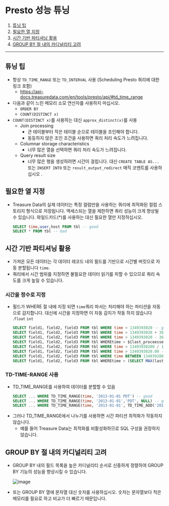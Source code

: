 # Presto 성능 튜닝

1. [튜닝 팁](#튜닝-팁)
2. [필요한 열 지정](#필요한-열-지정)
3. [시간 기반 파티셔닝 활용](#시간-기반-파티셔닝-활용)
4. [GROUP BY 절 내의 카디널리티 고려](#GROUP-BY-절-내의-카디널리티-고려)

---

## 튜닝 팁
- 항상 `TD_TIME_RANGE` 또는 `TD_INTERVAL` 사용 (Scheduling Presto 쿼리에 대한 링크 포함)
    - https://api-docs.treasuredata.com/en/tools/presto/api/#td_time_range
- 다음과 같이 느린 메모리 소모 연산자를 사용하지 마십시오.
    - `ORDER BY`
    - `COUNT(DISTINCT x)`
- `COUNT(DISTINCT x)`를 사용하는 대신 `approx_distinct(x)`를 사용
    - Join processing
        - 큰 테이블부터 작은 테이블 순으로 테이블을 조인해야 합니다.
        - 동등하지 않은 조인 조건을 사용하면 쿼리 처리 속도가 느려집니다.
    - Columnar storage characteristics
        - 너무 많은 열을 선택하면 쿼리 처리 속도가 느려집니다.
    - Query result size
        - 너무 많은 행을 생성하려면 시간이 걸립니다. 대신 `CREATE TABLE AS...` 또는 `INSERT INTO` 또는 `result_output_redirect` 매직 코멘트를 사용하십시오 .

## 필요한 열 지정
- Treasure Data의 실제 데이터는 특정 컬럼만을 사용하는 쿼리에 최적화된 컬럼 스토리지 형식으로 저장됩니다. 액세스되는 열을 제한하면 쿼리 성능이 크게 향상될 수 있습니다. 와일드카드(*)를 사용하는 대신 필요한 열만 지정하십시오.
    ```SQL
    SELECT time,user,host FROM tbl -- good
    SELECT * FROM tbl -- bad
    ```

## 시간 기반 파티셔닝 활용
- 가져온 모든 데이터는 각 데이터 레코드 내의 필드를 기반으로 시간별 버킷으로 자동 분할됩니다 `time`.
- 쿼리에서 시간 범위를 지정하면 불필요한 데이터 읽기를 피할 수 있으므로 쿼리 속도를 크게 높일 수 있습니다.

### 시간을 정수로 지정
- 필드가 WHERE 절 내에 지정 되면 `time`쿼리 파서는 처리해야 하는 파티션을 자동으로 감지합니다. 대신에 시간을 지정하면 이 자동 감지가 작동 하지 않습니다 .`float` `int`
    ```SQL
    SELECT field1, field2, field3 FROM tbl WHERE time > 1349393020 -- good
    SELECT field1, field2, field3 FROM tbl WHERE time > 1349393020 + 3600 -- good
    SELECT field1, field2, field3 FROM tbl WHERE time > 1349393020 - 3600 -- good
    SELECT field1, field2, field3 FROM tbl WHEREtime > ${last_proceessed_time} -- good 
    SELECT field1, field2, field3 FROM tbl WHERE time > 13493930200 / 10 -- bad
    SELECT field1, field2, field3 FROM tbl WHERE time > 1349393020.00 -- bad
    SELECT field1, field2, field3 FROM tbl WHERE time BETWEEN 1349392000 AND 1349394000 -- bad
    SELECT field1, field2, field3 FROM tbl WHEREtime > (SELECT MAX(last_updated) FROM tbl2) -- bad 
    ```

### TD-TIME-RANGE 사용
- TD_TIME_RANGE를 사용하여 데이터를 분할할 수 있음
    ```SQL
    SELECT ... WHERE TD_TIME_RANGE(time, '2013-01-01 PDT') -- good
    SELECT ... WHERE TD_TIME_RANGE(time, '2013-01-01','PDT', NULL) -- good
    SELECT ... WHERE TD_TIME_RANGE(time, '2013-01-01', TD_TIME_ADD('2013-01-01', '1day', 'PDT')) -- good
    ```
- 그러나 TD_TIME_RANGE에서 나누기를 사용하면 시간 파티션 최적화가 작동하지 않습니다. 
    - 예를 들어 Treasure Data는 최적화를 비활성화하므로 SQL 구성을 권장하지 않습니다.

## GROUP BY 절 내의 카디널리티 고려
- GROUP BY 내의 필드 목록을 높은 카디널리티 순서로 신중하게 정렬하여 GROUP BY 기능의 성능을 향상시킬 수 있습니다.

    ![image](https://github.com/seonwook97/Data-Engineering/assets/92377162/2e3dddcc-dac0-4aa5-97fd-c2e7c2a45b66)

- 또는 GROUP BY 열에 문자열 대신 숫자를 사용하십시오. 숫자는 문자열보다 적은 메모리를 필요로 하고 비교가 더 빠르기 때문입니다.
